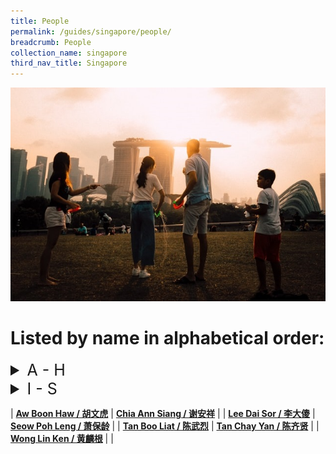 ```yaml
---
title: People
permalink: /guides/singapore/people/
breadcrumb: People
collection_name: singapore
third_nav_title: Singapore
---
```

<img src="/images/category/people.jpg" alt="people banner" style="width:800px;" />

<style>
td {
  font-size: 25px
}
</style>
# Listed by name in alphabetical order:


<details style= "font-size:25px">
  <summary>A - H</summary>
  <ul>
  <li><b><a href = "/guides/singapore/people/aw-boon-haw">Aw Boon Haw / 胡文虎</a></b></li>
  <li><b><a href = "/guides/singapore/people/cheang-hong-lim/">Cheang Hong Lim 章芳琳</a></b></li>
  <li><b><a href = "/guides/singapore/people/chen-jen-hao/">Chen Jen Hao 陈人浩</a></b></li>
  <li><b><a href = "/guides/singapore/people/chew-joo-chiat/">Chew Joo Chiat 周如切</a></b></li>
  <li><b><a href = "/guides/singapore/people/chia-ann-siang">Chia Ann Siang / 谢安祥</a></b></li>
  <li><b><a href = "/guides/singapore/people/chou-sing-chu/">Chou Sing Chu 周星衢</a></b></li>
  <li><b><a href = "/guides/singapore/people/chuang-chu-lin/">Chuang Chu Lin 庄竹林</a></b></li>
  </ul>
</details>

<details style= "font-size:25px">
<summary>I - S</summary>
<table style="width:100%">
  <tr>
    <td><a href = "/guides/singapore/people/koh-soh-goh/">Koh Soh Goh 许甦吾</a></td>
    <td><a href = "/guides/singapore/people/lee-choon-seng">Lee Choon Seng / 李俊承</a></td>
  </tr>
  <tr>
    <td><a href = "/guides/singapore/people/lee-dai-sor">Lee Dai Sor / 李大傻</a><br></td>
      <td><a href = "/guides/singapore/people/seow-poh-leng">Seow Poh Leng / 萧保龄</a></td>
  </tr>
</table>
</details>

<p></p>

| [**Aw Boon Haw / 胡文虎**](/guides/singapore/people/aw-boon-haw) | [**Chia Ann Siang / 谢安祥**](/guides/singapore/people/chia-ann-siang) |
| [**Lee Dai Sor / 李大傻**](/guides/singapore/people/lee-dai-sor) | [**Seow Poh Leng / 萧保龄**](/guides/singapore/people/seow-poh-leng) |
| [**Tan Boo Liat / 陈武烈**](/guides/singapore/people/tan-boo-liat) | [**Tan Chay Yan / 陈齐贤**](/guides/singapore/people/tan-chay-yan) |
| [**Wong Lin Ken / 黄麟根**](/guides/singapore/people/wong-lin-ken) |  |